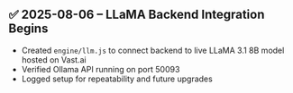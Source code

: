 ## ✅ 2025-08-06 – LLaMA Backend Integration Begins

- Created `engine/llm.js` to connect backend to live LLaMA 3.1 8B model hosted on Vast.ai
- Verified Ollama API running on port 50093
- Logged setup for repeatability and future upgrades

